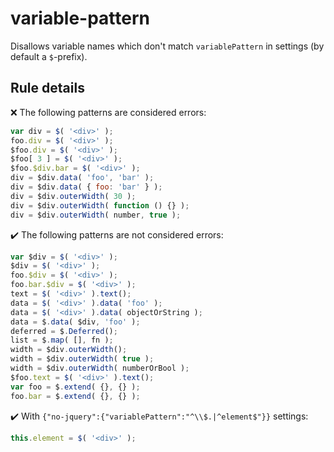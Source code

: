 # variable-pattern

Disallows variable names which don't match `variablePattern` in settings (by default a `$`-prefix).

## Rule details

❌ The following patterns are considered errors:
```js
var div = $( '<div>' );
foo.div = $( '<div>' );
$foo.div = $( '<div>' );
$foo[ 3 ] = $( '<div>' );
$foo.$div.bar = $( '<div>' );
div = $div.data( 'foo', 'bar' );
div = $div.data( { foo: 'bar' } );
div = $div.outerWidth( 30 );
div = $div.outerWidth( function () {} );
div = $div.outerWidth( number, true );
```

✔️ The following patterns are not considered errors:
```js
var $div = $( '<div>' );
$div = $( '<div>' );
foo.$div = $( '<div>' );
foo.bar.$div = $( '<div>' );
text = $( '<div>' ).text();
data = $( '<div>' ).data( 'foo' );
data = $( '<div>' ).data( objectOrString );
data = $.data( $div, 'foo' );
deferred = $.Deferred();
list = $.map( [], fn );
width = $div.outerWidth();
width = $div.outerWidth( true );
width = $div.outerWidth( numberOrBool );
$foo.text = $( '<div>' ).text();
var foo = $.extend( {}, {} );
foo.bar = $.extend( {}, {} );
```
✔️ With `{"no-jquery":{"variablePattern":"^\\$.|^element$"}}` settings:
```js
this.element = $( '<div>' );
```
